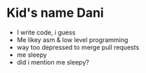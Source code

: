 # Kid's name Dani

* I write code, i guess
* Me likey asm & low level programming
* way too depressed to merge pull requests
* me sleepy
* did i mention me sleepy?
